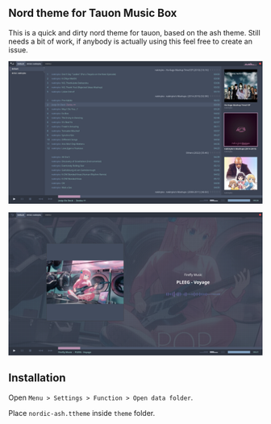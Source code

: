 ## Nord theme for Tauon Music Box

This is a quick and dirty nord theme for tauon, based on the ash theme.
Still needs a bit of work, if anybody is actually using this feel free to create an issue.

![preview](nordic-ash.png)

![preview](nordic-ash-2.png)

## Installation
Open `Menu > Settings > Function > Open data folder`.

Place `nordic-ash.ttheme` inside `theme` folder.
